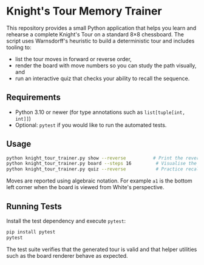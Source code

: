 # Knight's Tour Memory Trainer

This repository provides a small Python application that helps you learn and
rehearse a complete Knight's Tour on a standard 8×8 chessboard.  The script uses
Warnsdorff's heuristic to build a deterministic tour and includes tooling to:

- list the tour moves in forward or reverse order,
- render the board with move numbers so you can study the path visually, and
- run an interactive quiz that checks your ability to recall the sequence.

## Requirements

- Python 3.10 or newer (for type annotations such as ``list[tuple[int, int]]``)
- Optional: ``pytest`` if you would like to run the automated tests.

## Usage

```bash
python knight_tour_trainer.py show --reverse          # Print the reversed move list
python knight_tour_trainer.py board --steps 16         # Visualise the first 16 moves
python knight_tour_trainer.py quiz --reverse           # Practice recalling the path
```

Moves are reported using algebraic notation.  For example ``a1`` is the bottom
left corner when the board is viewed from White's perspective.

## Running Tests

Install the test dependency and execute ``pytest``:

```bash
pip install pytest
pytest
```

The test suite verifies that the generated tour is valid and that helper
utilities such as the board renderer behave as expected.
